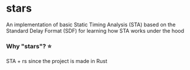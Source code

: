 # stars
An implementation of basic Static Timing Analysis (STA) based on the Standard Delay Format (SDF) for learning how STA works under the hood

### Why "stars"? ⭐
STA + rs since the project is made in Rust
